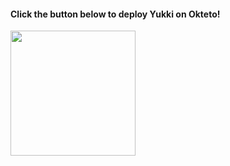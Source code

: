 <h4>Click the button below to deploy Yukki on Okteto!</h4>
<a href="https://cloud.okteto.com/deploy?repository=https://github.com/DoniRmdhn/Music"><img src="https://img.shields.io/badge/Deploy%20To%20okteto-informational?style=for-the-badge&logo=Okteto" width="200""/></a>
